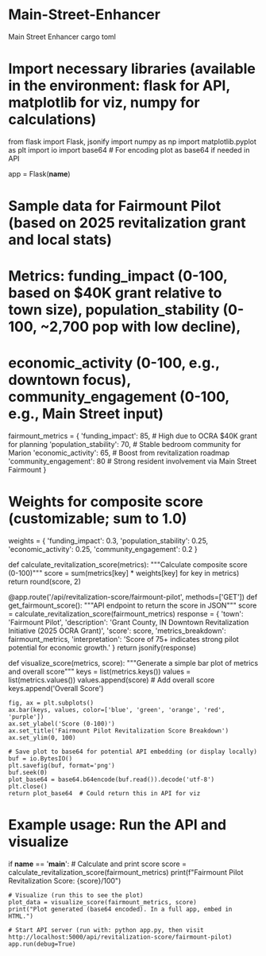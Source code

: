 # Main-Street-Enhancer
Main Street Enhancer
cargo toml 

# Import necessary libraries (available in the environment: flask for API, matplotlib for viz, numpy for calculations)
from flask import Flask, jsonify
import numpy as np
import matplotlib.pyplot as plt
import io
import base64  # For encoding plot as base64 if needed in API

app = Flask(__name__)

# Sample data for Fairmount Pilot (based on 2025 revitalization grant and local stats)
# Metrics: funding_impact (0-100, based on $40K grant relative to town size), population_stability (0-100, ~2,700 pop with low decline),
# economic_activity (0-100, e.g., downtown focus), community_engagement (0-100, e.g., Main Street input)
fairmount_metrics = {
    'funding_impact': 85,  # High due to OCRA $40K grant for planning
    'population_stability': 70,  # Stable bedroom community for Marion
    'economic_activity': 65,  # Boost from revitalization roadmap
    'community_engagement': 80  # Strong resident involvement via Main Street Fairmount
}

# Weights for composite score (customizable; sum to 1.0)
weights = {
    'funding_impact': 0.3,
    'population_stability': 0.25,
    'economic_activity': 0.25,
    'community_engagement': 0.2
}

def calculate_revitalization_score(metrics):
    """Calculate composite score (0-100)"""
    score = sum(metrics[key] * weights[key] for key in metrics)
    return round(score, 2)

@app.route('/api/revitalization-score/fairmount-pilot', methods=['GET'])
def get_fairmount_score():
    """API endpoint to return the score in JSON"""
    score = calculate_revitalization_score(fairmount_metrics)
    response = {
        'town': 'Fairmount Pilot',
        'description': 'Grant County, IN Downtown Revitalization Initiative (2025 OCRA Grant)',
        'score': score,
        'metrics_breakdown': fairmount_metrics,
        'interpretation': 'Score of 75+ indicates strong pilot potential for economic growth.'
    }
    return jsonify(response)

def visualize_score(metrics, score):
    """Generate a simple bar plot of metrics and overall score"""
    keys = list(metrics.keys())
    values = list(metrics.values())
    values.append(score)  # Add overall score
    keys.append('Overall Score')
    
    fig, ax = plt.subplots()
    ax.bar(keys, values, color=['blue', 'green', 'orange', 'red', 'purple'])
    ax.set_ylabel('Score (0-100)')
    ax.set_title('Fairmount Pilot Revitalization Score Breakdown')
    ax.set_ylim(0, 100)
    
    # Save plot to base64 for potential API embedding (or display locally)
    buf = io.BytesIO()
    plt.savefig(buf, format='png')
    buf.seek(0)
    plot_base64 = base64.b64encode(buf.read()).decode('utf-8')
    plt.close()
    return plot_base64  # Could return this in API for viz

# Example usage: Run the API and visualize
if __name__ == '__main__':
    # Calculate and print score
    score = calculate_revitalization_score(fairmount_metrics)
    print(f"Fairmount Pilot Revitalization Score: {score}/100")
    
    # Visualize (run this to see the plot)
    plot_data = visualize_score(fairmount_metrics, score)
    print("Plot generated (base64 encoded). In a full app, embed in HTML.")
    
    # Start API server (run with: python app.py, then visit http://localhost:5000/api/revitalization-score/fairmount-pilot)
    app.run(debug=True)
